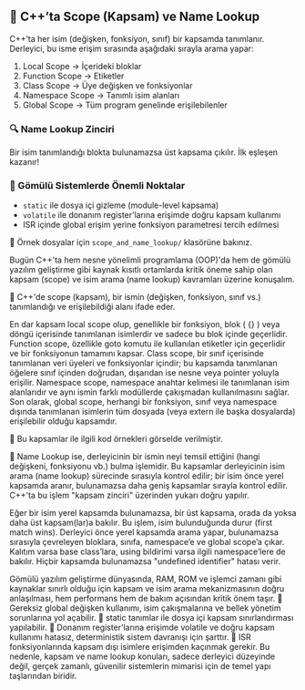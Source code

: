 ## 🎯 C++’ta Scope (Kapsam) ve Name Lookup

C++’ta her isim (değişken, fonksiyon, sınıf) bir kapsamda tanımlanır. Derleyici, bu isme erişim sırasında aşağıdaki sırayla arama yapar:

1. Local Scope → İçerideki bloklar
2. Function Scope → Etiketler
3. Class Scope → Üye değişken ve fonksiyonlar
4. Namespace Scope → Tanımlı isim alanları
5. Global Scope → Tüm program genelinde erişilebilenler

### 🔍 Name Lookup Zinciri
Bir isim tanımlandığı blokta bulunamazsa üst kapsama çıkılır. İlk eşleşen kazanır!

### 🧠 Gömülü Sistemlerde Önemli Noktalar
- `static` ile dosya içi gizleme (module-level kapsama)
- `volatile` ile donanım register’larına erişimde doğru kapsam kullanımı
- ISR içinde global erişim yerine fonksiyon parametresi tercih edilmesi

📂 Örnek dosyalar için `scope_and_name_lookup/` klasörüne bakınız.


Bugün C++'ta hem nesne yönelimli programlama (OOP)'da hem de gömülü yazılım geliştirme gibi kaynak kısıtlı ortamlarda kritik öneme sahip olan kapsam (scope) ve isim arama (name lookup) kavramları üzerine konuşalım. 

📁 C++'de scope (kapsam), bir ismin (değişken, fonksiyon, sınıf vs.) tanımlandığı ve erişilebildiği alanı ifade eder. 

En dar kapsam local scope olup, genellikle bir fonksiyon, blok ( {} ) veya döngü içerisinde tanımlanan isimlerdir ve sadece bu blok içinde geçerlidir. 
Function scope, özellikle goto komutu ile kullanılan etiketler için geçerlidir ve bir fonksiyonun tamamını kapsar. 
Class scope, bir sınıf içerisinde tanımlanan veri üyeleri ve fonksiyonlar içindir; bu kapsamda tanımlanan öğelere sınıf içinden doğrudan, dışarıdan ise nesne veya pointer yoluyla erişilir. 
Namespace scope, namespace anahtar kelimesi ile tanımlanan isim alanlarıdır ve aynı ismin farklı modüllerde çakışmadan kullanılmasını sağlar. 
Son olarak, global scope, herhangi bir fonksiyon, sınıf veya namespace dışında tanımlanan isimlerin tüm dosyada (veya extern ile başka dosyalarda) erişilebilir olduğu kapsamdır. 

📸 Bu kapsamlar ile ilgili kod örnekleri görselde verilmiştir.

🔎 Name Lookup ise, derleyicinin bir ismin neyi temsil ettiğini (hangi değişkeni, fonksiyonu vb.) bulma işlemidir. Bu kapsamlar derleyicinin isim arama (name lookup) sürecinde sırasıyla kontrol edilir; bir isim önce yerel kapsamda aranır, bulunamazsa daha geniş kapsamlar sırayla kontrol edilir. C++'ta bu işlem "kapsam zinciri" üzerinden yukarı doğru yapılır.

Eğer bir isim yerel kapsamda bulunamazsa, bir üst kapsama, orada da yoksa daha üst kapsam(lar)a bakılır. Bu işlem, isim bulunduğunda durur (first match wins). Derleyici önce yerel kapsamda arama yapar, bulunamazsa sırasıyla çevreleyen bloklara, sınıfa, namespace’e ve global scope’a çıkar. Kalıtım varsa base class’lara, using bildirimi varsa ilgili namespace’lere de bakılır. Hiçbir kapsamda bulunamazsa "undefined identifier" hatası verir.

Gömülü yazılım geliştirme dünyasında, RAM, ROM ve işlemci zamanı gibi kaynaklar sınırlı olduğu için kapsam ve isim arama mekanizmasının doğru anlaşılması, hem performans hem de bakım açısından kritik önem taşır.
📁 Gereksiz global değişken kullanımı, isim çakışmalarına ve bellek yönetim sorunlarına yol açabilir.
🧩 static tanımlar ile dosya içi kapsam sınırlandırması yapılabilir.
🧠 Donanım register’larına erişimde volatile ve doğru kapsam kullanımı hatasız, deterministik sistem davranışı için şarttır.
🔄 ISR fonksiyonlarında kapsam dışı isimlere erişimden kaçınmak gerekir.
Bu nedenle, kapsam ve name lookup konuları, sadece derleyici düzeyinde değil, gerçek zamanlı, güvenilir sistemlerin mimarisi için de temel yapı taşlarından biridir.